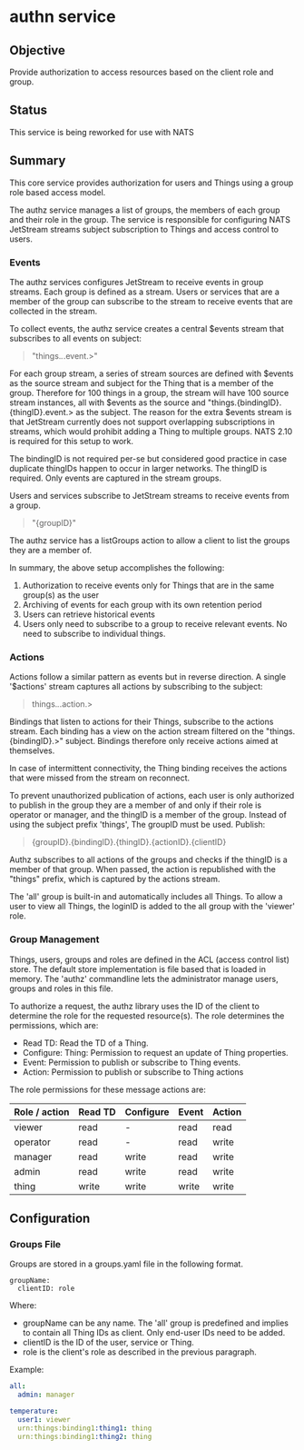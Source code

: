 # authn service

## Objective

Provide authorization to access resources based on the client role and group. 


## Status

This service is being reworked for use with NATS

## Summary

This core service provides authorization for users and Things using a group role based access model.

The authz service manages a list of groups, the members of each group and their role in the group. 
The service is responsible for configuring NATS JetStream streams subject subscription to Things and access control to users.  

### Events

The authz services configures JetStream to receive events in group streams. Each group is defined as a stream. Users or services that are a member of the group can subscribe to the stream to receive events that are collected in the stream.

To collect events, the authz service creates a central $events stream that subscribes to all events on subject:
> "things.*.*.event.>"

For each group stream, a series of stream sources are defined with $events as the source stream and subject for the Thing that is a member of the group. Therefore for 100 things in a group, the stream will have 100 source stream instances, all with $events as the source and "things.{bindingID}.{thingID}.event.> as the subject. The reason for the extra $events stream is that JetStream currently does not support overlapping subscriptions in streams, which would prohibit adding a Thing to multiple groups. NATS 2.10 is required for this setup to work.

The bindingID is not required per-se but considered good practice in case duplicate thingIDs happen to occur in larger networks.
The thingID is required. Only events are captured in the stream groups. 

Users and services subscribe to JetStream streams to receive events from a group. 
>  "{groupID}"

The authz service has a listGroups action to allow a client to list the groups they are a member of. 

In summary, the above setup accomplishes the following:
1. Authorization to receive events only for Things that are in the same group(s) as the user
2. Archiving of events for each group with its own retention period
3. Users can retrieve historical events
4. Users only need to subscribe to a group to receive relevant events. No need to subscribe to individual things.

### Actions

Actions follow a similar pattern as events but in reverse direction. 
A single '$actions' stream captures all actions by subscribing to the subject:
> things.*.*.action.>

Bindings that listen to actions for their Things, subscribe to the actions stream. Each binding has a view on the action stream filtered on the "things.{bindingID}.>" subject. Bindings therefore only receive actions aimed at themselves. 

In case of intermittent connectivity, the Thing binding receives the actions that were missed from the stream on reconnect.

To prevent unauthorized publication of actions, each user is only authorized to publish in the group they are a member of and only if their role is operator or manager, and the thingID is a member of the group. Instead of using the subject prefix 'things', The groupID must be used. Publish: 
> {groupID}.{bindingID}.{thingID}.{actionID}.{clientID}

Authz subscribes to all actions of the groups and checks if the thingID is a member of that group. When passed, the action is republished with the "things" prefix, which is captured by the actions stream.
  
The 'all' group is built-in and automatically includes all Things. To allow a user to view all Things, the loginID is added to the all group with the 'viewer' role.


### Group Management

Things, users, groups and roles are defined in the ACL (access control list) store. The default store implementation is file based that is loaded in memory. The 'authz' commandline lets the administrator manage users, groups and roles in this file. 

To authorize a request, the authz library uses the ID of the client to determine the role for the requested resource(s). The role determines the permissions, which are:
* Read TD: Read the TD of a Thing.
* Configure: Thing: Permission to request an update of Thing properties.  
* Event: Permission to publish or subscribe to Thing events. 
* Action: Permission to publish or subscribe to Thing actions

The role permissions for these message actions are:

| Role / action | Read TD | Configure | Event | Action |
|---------------|---------|-----------|-------|--------|
| viewer        | read    | -         | read  | read   |
| operator      | read    | -         | read  | write  |
| manager       | read    | write     | read  | write  |
| admin         | read    | write     | read  | write  |
| thing         | write   | write     | write | write  |


## Configuration


### Groups File
Groups are stored in a groups.yaml file in the following format.
```
groupName:
  clientID: role
```
Where:
* groupName can be any name. The 'all' group is predefined and implies to contain all Thing IDs as client. Only end-user IDs need to be added. 
* clientID is the ID of the user, service or Thing.
* role is the client's role as described in the previous paragraph.


Example:
```yaml
all:
  admin: manager

temperature:
  user1: viewer
  urn:things:binding1:thing1: thing
  urn:things:binding1:thing2: thing
```
